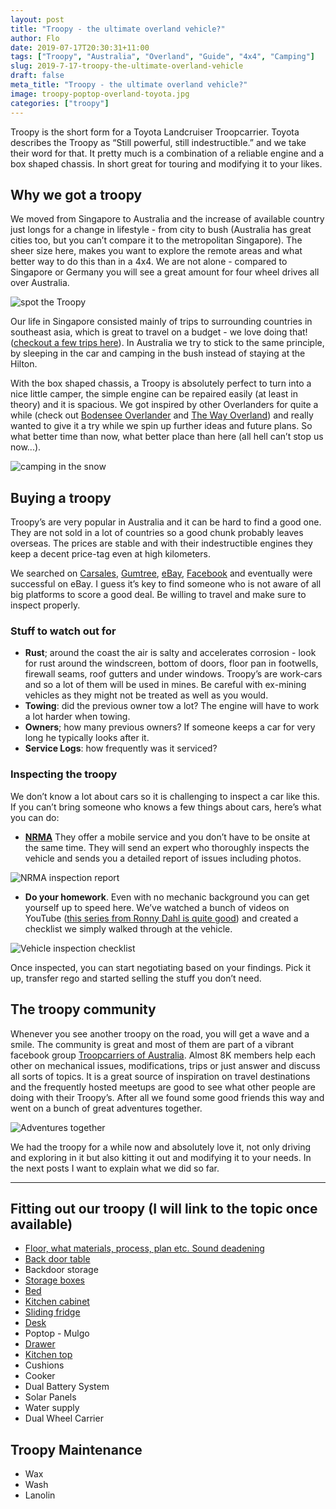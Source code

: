 ```yaml
---
layout: post
title: "Troopy - the ultimate overland vehicle?"
author: Flo
date: 2019-07-17T20:30:31+11:00
tags: ["Troopy", "Australia", "Overland", "Guide", "4x4", "Camping"]
slug: 2019-7-17-troopy-the-ultimate-overland-vehicle
draft: false
meta_title: "Troopy - the ultimate overland vehicle?"
image: troopy-poptop-overland-toyota.jpg
categories: ["troopy"]
---
```


Troopy is the short form for a Toyota Landcruiser Troopcarrier. Toyota describes the Troopy as “Still powerful, still indestructible.” and we take their word for that.<!-- end --> It pretty much is a combination of a reliable engine and a box shaped chassis. In short great for touring and modifying it to your likes.

## Why we got a troopy

We moved from Singapore to Australia and the increase of available country just longs for a change in lifestyle - from city to bush (Australia has great cities too, but you can’t compare it to the metropolitan Singapore). The sheer size here, makes you want to explore the remote areas and what better way to do this than in a 4x4. We are not alone - compared to Singapore or Germany you will see a great amount for four wheel drives all over Australia.

![spot the Troopy](./troopy-country-mountains-poptop.jpg)

Our life in Singapore consisted mainly of trips to surrounding countries in southeast asia, which is great to travel on a budget - we love doing that! ([checkout a few trips here](https://roadvagabonds.com/2018-6-9-weekend-getaway-phi-phi-island-thailand)). In Australia we try to stick to the same principle, by sleeping in the car and camping in the bush instead of staying at the Hilton.

With the box shaped chassis, a Troopy is absolutely perfect to turn into a nice little camper, the simple engine can be repaired easily (at least in theory) and it is spacious. We got inspired by other Overlanders for quite a while (check out [Bodensee Overlander](https://www.instagram.com/bodenseeoverlander/?hl=en) and [The Way Overland](https://www.instagram.com/thewayoverland/?hl=en)) and really wanted to give it a try while we spin up further ideas and future plans. So what better time than now, what better place than here (all hell can’t stop us now...).

![camping in the snow](./troopy-poptop-camping-snow.jpg)

## Buying a troopy

Troopy’s are very popular in Australia and it can be hard to find a good one. They are not sold in a lot of countries so a good chunk probably leaves overseas. The prices are stable and with their indestructible engines they keep a decent price-tag even at high kilometers.

We searched on [Carsales](https://www.carsales.com.au/), [Gumtree](https://www.gumtree.com.au/), [eBay](https://www.ebay.com.au/), [Facebook](https://www.facebook.com/groups/troopybuyswapsell/) and eventually were successful on eBay. I guess it’s key to find someone who is not aware of all big platforms to score a good deal. Be willing to travel and make sure to inspect properly.

### Stuff to watch out for

* **Rust**; around the coast the air is salty and accelerates corrosion - look for rust around the windscreen, bottom of doors, floor pan in footwells, firewall seams, roof gutters and under windows. Troopy’s are work-cars and so a lot of them will be used in mines. Be careful with ex-mining vehicles as they might not be treated as well as you would.
* **Towing**: did the previous owner tow a lot? The engine will have to work a lot harder when towing.
* **Owners**; how many previous owners? If someone keeps a car for very long he typically looks after it.
* **Service Logs**: how frequently was it serviced?

### Inspecting the troopy

We don’t know a lot about cars so it is challenging to inspect a car like this. If you can’t bring someone who knows a few things about cars, here’s what you can do:

* **[NRMA](https://www.mynrma.com.au/cars-and-driving/car-servicing/mobile-vehicle-inspections)** They offer a mobile service and you don’t have to be onsite at the same time. They will send an expert who thoroughly inspects the vehicle and sends you a detailed report of issues including photos.

![NRMA inspection report](./troopy-nrma-inspection-report.png)

* **Do your homework**. Even with no mechanic background you can get yourself up to speed here. We’ve watched a bunch of videos on YouTube ([this series from Ronny Dahl is quite good](https://www.youtube.com/watch?v=2bbx3HXiDNo)) and created a checklist we simply walked through at the vehicle.

![Vehicle inspection checklist](./troopy-inspection-checklist.png)

Once inspected, you can start negotiating based on your findings. Pick it up, transfer rego and started selling the stuff you don’t need.

## The troopy community

Whenever you see another troopy on the road, you will get a wave and a smile. The community is great and most of them are part of a vibrant facebook group [Troopcarriers of Australia](https://www.facebook.com/groups/108913365878238/). Almost 8K members help each other on mechanical issues, modifications, trips or just answer and discuss all sorts of topics. It is a great source of inspiration on travel destinations and the frequently hosted meetups are good to see what other people are doing with their Troopy’s. After all we found some good friends this way and went on a bunch of great adventures together.

![Adventures together](./troopy-community-beach-driving-camping.jpg)

We had the troopy for a while now and absolutely love it, not only driving and exploring in it but also kitting it out and modifying it to your needs. In the next posts I want to explain what we did so far.

---

## Fitting out our troopy (I will link to the topic once available)

* [Floor, what materials, process, plan etc. Sound deadening](https://roadvagabonds.com/2019-7-17-how-to-put-a-floor-into-a-troopy)
* [Back door table](https://roadvagabonds.com/2019-7-20-diy-how-to-build-a-foldable-backdoor-table)
* Backdoor storage
* [Storage boxes](2019-7-30-troopy-fitout-storage-box-bench-bed-all-in-one)
* [Bed](2019-8-01-troopy-fitout-a-convertible-bed-and-desk)
* [Kitchen cabinet](2019-7-31-troopy-fitout-kitchen-slideout-fridge-and-drawers)
* [Sliding fridge](2019-7-31-troopy-fitout-kitchen-slideout-fridge-and-drawers)
* [Desk](2019-8-01-troopy-fitout-a-convertible-bed-and-desk)
* Poptop - Mulgo
* [Drawer](2019-7-31-troopy-fitout-kitchen-slideout-fridge-and-drawers)
* [Kitchen top](2019-7-31-troopy-fitout-kitchen-slideout-fridge-and-drawers)
* Cushions
* Cooker
* Dual Battery System
* Solar Panels
* Water supply
* Dual Wheel Carrier

## Troopy Maintenance
* Wax
* Wash
* Lanolin